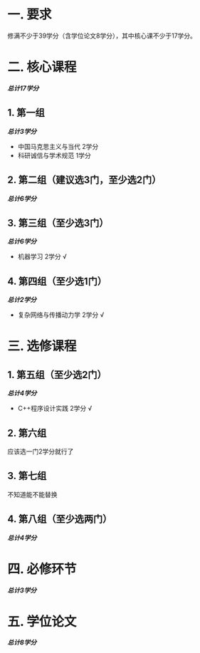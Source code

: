 # 一. 要求

修满不少于39学分（含学位论文8学分），其中核心课不少于17学分。

# 二. 核心课程

<i><b>总计17学分</b></i>

## 1. 第一组

<i><b>总计3学分</b></i>

- 中国马克思主义与当代 2学分
- 科研诚信与学术规范 1学分

## 2. 第二组（建议选3门，至少选2门）

<i><b>总计6学分</b></i>

## 3. 第三组（至少选3门）

<i><b>总计6学分</b></i>

- 机器学习 2学分 √

## 4. 第四组（至少选1门）

<i><b>总计2学分</b></i>

- 复杂网络与传播动力学 2学分 √

# 三. 选修课程

## 1. 第五组（至少选2门）

<i><b>总计4学分</b></i>

- C++程序设计实践 2学分 √

## 2. 第六组

应该选一门2学分就行了

## 3. 第七组

不知道能不能替换

## 4. 第八组（至少选两门）

<i><b>总计4学分</b></i>

# 四. 必修环节

<i><b>总计3学分</b></i>

# 五. 学位论文

<i><b>总计8学分</b></i>
